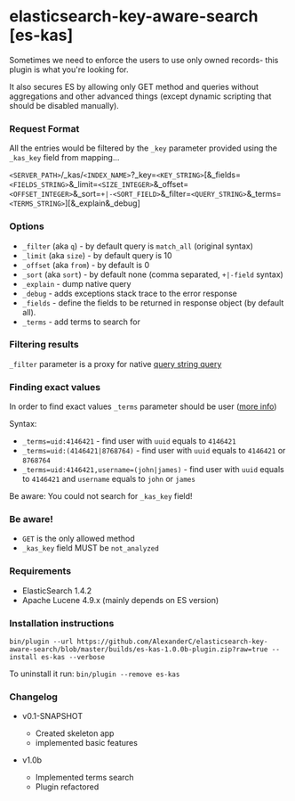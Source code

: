 elasticsearch-key-aware-search [es-kas]
=======================================

Sometimes we need to enforce the users to use only owned records- this plugin is what you're looking for.

It also secures ES by allowing only GET method and queries without aggregations and other advanced things (except dynamic scripting that should be disabled manually).

### Request Format

All the entries would be filtered by the `_key` parameter provided using the `_kas_key` field from mapping...

`<SERVER_PATH>`/_kas/`<INDEX_NAME>`?_key=`<KEY_STRING>`[&_fields=`<FIELDS_STRING>`&_limit=`<SIZE_INTEGER>`&_offset=`<OFFSET_INTEGER>`&_sort=`+|-<SORT_FIELD>`&_filter=`<QUERY_STRING>`&_terms=`<TERMS_STRING>`][&_explain&_debug]

### Options

- `_filter` (aka `q`) - by default query is `match_all` (original syntax)
- `_limit` (aka `size`) - by default query is 10
- `_offset` (aka `from`) - by default is 0
- `_sort` (aka `sort`) - by default none (comma separated, `+|-field` syntax)
- `_explain` - dump native query
- `_debug` - adds exceptions stack trace to the error response
- `_fields` - define the fields to be returned in response object (by default all).
- `_terms` - add terms to search for

### Filtering results

`_filter` parameter is a proxy for native [query string query](http://www.elastic.co/guide/en/elasticsearch/reference/1.x/query-dsl-query-string-query.html)

### Finding exact values

In order to find exact values `_terms` parameter should be user ([more info](http://www.elastic.co/guide/en/elasticsearch/guide/current/_finding_exact_values.html))

Syntax:
- `_terms=uid:4146421` - find user with `uuid` equals to `4146421`
- `_terms=uid:(4146421|8768764)` - find user with `uuid` equals to `4146421` or `8768764`
- `_terms=uid:4146421,username=(john|james)` - find user with `uuid` equals to `4146421` and `username` equals to `john` or `james`

Be aware: You could not search for `_kas_key` field!

### Be aware!
    
- `GET` is the only allowed method
- `_kas_key` field MUST be `not_analyzed`

### Requirements

- ElasticSearch 1.4.2
- Apache Lucene 4.9.x (mainly depends on ES version)

### Installation instructions

`bin/plugin --url https://github.com/AlexanderC/elasticsearch-key-aware-search/blob/master/builds/es-kas-1.0.0b-plugin.zip?raw=true --install es-kas --verbose`

To uninstall it run: `bin/plugin --remove es-kas`

### Changelog

- v0.1-SNAPSHOT
    - Created skeleton app
    - implemented basic features

- v1.0b
    - Implemented terms search
    - Plugin refactored